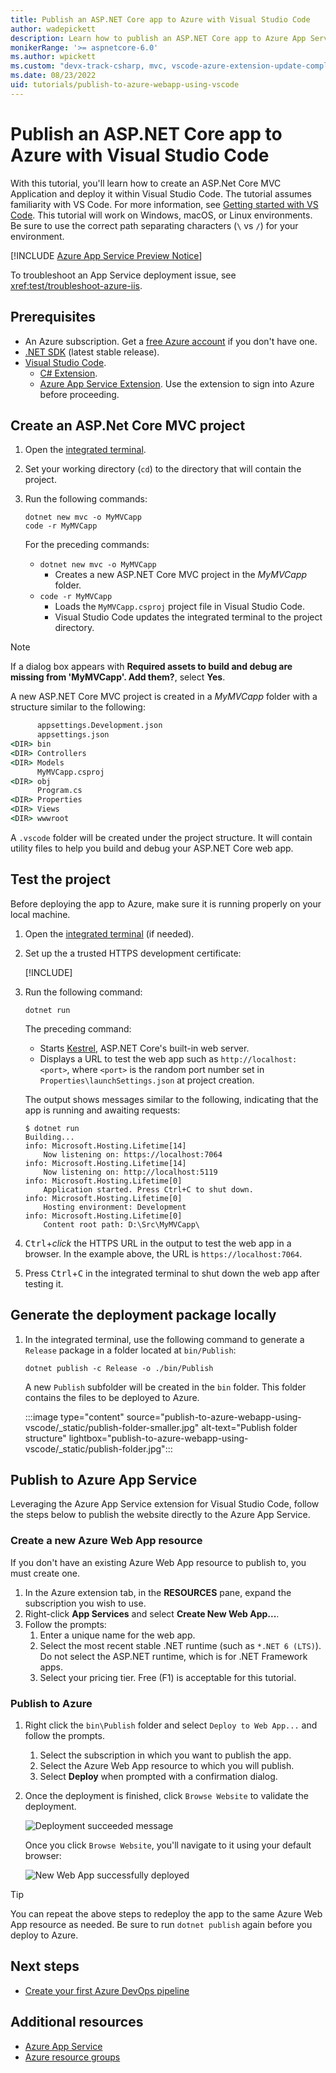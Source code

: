 ```yaml
---
title: Publish an ASP.NET Core app to Azure with Visual Studio Code
author: wadepickett
description: Learn how to publish an ASP.NET Core app to Azure App Service using Visual Studio Code
monikerRange: '>= aspnetcore-6.0'
ms.author: wpickett
ms.custom: "devx-track-csharp, mvc, vscode-azure-extension-update-completed"
ms.date: 08/23/2022
uid: tutorials/publish-to-azure-webapp-using-vscode
---
```


# Publish an ASP.NET Core app to Azure with Visual Studio Code

With this tutorial, you'll learn how to create an ASP.Net Core MVC Application and deploy it within Visual Studio Code. The tutorial assumes familiarity with VS Code. For more information, see [Getting started with VS Code](https://code.visualstudio.com/docs). This tutorial will work on Windows, macOS, or Linux environments. Be sure to use the correct path separating characters (`\` vs `/`) for your environment.

[!INCLUDE [Azure App Service Preview Notice](../includes/azure-apps-preview-notice.md)]

To troubleshoot an App Service deployment issue, see <xref:test/troubleshoot-azure-iis>.

## Prerequisites

* An Azure subscription. Get a [free Azure account](https://azure.microsoft.com/free/dotnet/) if you don't have one.
* [.NET SDK](https://dotnet.microsoft.com/download) (latest stable release).
* [Visual Studio Code](https://code.visualstudio.com/Download).
  * [C# Extension](https://marketplace.visualstudio.com/items?itemName=ms-dotnettools.csharp).
  * [Azure App Service Extension](https://marketplace.visualstudio.com/items?itemName=ms-azuretools.vscode-azureappservice). Use the extension to sign into Azure before proceeding.

## Create an ASP.Net Core MVC project

1. Open the [integrated terminal](https://code.visualstudio.com/docs/editor/integrated-terminal).
1. Set your working directory (`cd`) to the directory that will contain the project.
1. Run the following commands:

    ```dotnetcli
    dotnet new mvc -o MyMVCapp
    code -r MyMVCapp
    ```

    For the preceding commands:  

    * `dotnet new mvc -o MyMVCapp` 
      * Creates a new ASP.NET Core MVC project in the *MyMVCapp* folder.
    * `code -r MyMVCapp`
      * Loads the `MyMVCapp.csproj` project file in Visual Studio Code.
      * Visual Studio Code updates the integrated terminal to the project directory.

> [!NOTE]
> If a dialog box appears with **Required assets to build and debug are missing from 'MyMVCapp'. Add them?**, select **Yes**.

A new ASP.NET Core MVC project is created in a *MyMVCapp* folder with a structure similar to the following:

```cmd
      appsettings.Development.json
      appsettings.json
<DIR> bin
<DIR> Controllers
<DIR> Models
      MyMVCapp.csproj
<DIR> obj
      Program.cs
<DIR> Properties
<DIR> Views
<DIR> wwwroot
```

A `.vscode` folder will be created under the project structure. It will contain utility files to help you build and debug your ASP.NET Core web app.

## Test the project

Before deploying the app to Azure, make sure it is running properly on your local machine.

1. Open the [integrated terminal](https://code.visualstudio.com/docs/editor/integrated-terminal) (if needed).
1. Set up the a trusted HTTPS development certificate:

    [!INCLUDE[](~/includes/trustCertVSC.md)]

1. Run the following command:

    ```dotnetcli
    dotnet run
    ```

    The preceding command:

    * Starts [Kestrel](xref:fundamentals/servers/kestrel), ASP.NET Core's built-in web server.
    * Displays a URL to test the web app such as `http://localhost:<port>`, where `<port>` is the random port number set in `Properties\launchSettings.json` at project creation.
  
    The output shows messages similar to the following, indicating that the app is running and awaiting requests:

    ```dotnetcli
    $ dotnet run
    Building...
    info: Microsoft.Hosting.Lifetime[14]
        Now listening on: https://localhost:7064
    info: Microsoft.Hosting.Lifetime[14]
        Now listening on: http://localhost:5119
    info: Microsoft.Hosting.Lifetime[0]
        Application started. Press Ctrl+C to shut down.
    info: Microsoft.Hosting.Lifetime[0]
        Hosting environment: Development
    info: Microsoft.Hosting.Lifetime[0]
        Content root path: D:\Src\MyMVCapp\
    ```

1. <kbd>Ctrl</kbd>+*click* the HTTPS URL in the output to test the web app in a browser. In the example above, the URL is `https://localhost:7064`.
1. Press <kbd>Ctrl</kbd>+<kbd>C</kbd> in the integrated terminal to shut down the web app after testing it.

## Generate the deployment package locally

1. In the integrated terminal, use the following command to generate a `Release` package in a folder located at `bin/Publish`:

    ```dotnetcli
    dotnet publish -c Release -o ./bin/Publish
    ```

    A new `Publish` subfolder will be created in the `bin` folder. This folder contains the files to be deployed to Azure.

    :::image type="content" source="publish-to-azure-webapp-using-vscode/_static/publish-folder-smaller.jpg" alt-text="Publish folder structure" lightbox="publish-to-azure-webapp-using-vscode/_static/publish-folder.jpg":::

## Publish to Azure App Service

Leveraging the Azure App Service extension for Visual Studio Code, follow the steps below to publish the website directly to the Azure App Service.

### Create a new Azure Web App resource

If you don't have an existing Azure Web App resource to publish to, you must create one.

1. In the Azure extension tab, in the **RESOURCES** pane, expand the subscription you wish to use.
1. Right-click **App Services** and select **Create New Web App...**. 
1. Follow the prompts:
    1. Enter a unique name for the web app.
    1. Select the most recent stable .NET runtime (such as `*.NET 6 (LTS)`). Do not select the ASP.NET runtime, which is for .NET Framework apps.
    1. Select your pricing tier. Free (F1) is acceptable for this tutorial.  

### Publish to Azure

1. Right click the `bin\Publish` folder and select `Deploy to Web App...` and follow the prompts.
    1. Select the subscription in which you want to publish the app.
    1. Select the Azure Web App resource to which you will publish.
    1. Select **Deploy** when prompted with a confirmation dialog.
1. Once the deployment is finished, click `Browse Website` to validate the deployment.

    ![Deployment succeeded message](publish-to-azure-webapp-using-vscode/_static/deployment-succeeded-message.jpg)

    Once you click `Browse Website`, you'll navigate to it using your default browser:

    ![New Web App successfully deployed](publish-to-azure-webapp-using-vscode/_static/new-webapp-deployed.jpg)

> [!TIP] 
> You can repeat the above steps to redeploy the app to the same Azure Web App resource as needed. Be sure to run `dotnet publish` again before you deploy to Azure.

## Next steps

* [Create your first Azure DevOps pipeline](/azure/devops/pipelines/create-first-pipeline)

## Additional resources

* [Azure App Service](/azure/app-service/app-service-web-overview)
* [Azure resource groups](/azure/azure-resource-manager/resource-group-overview#resource-groups)
